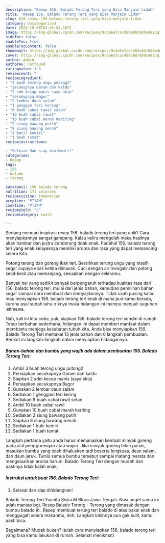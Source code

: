 ```yaml
---
description: "Resep 156. Balado Terong Teri yang Bisa Manjain Lidah"
title: "Resep 156. Balado Terong Teri yang Bisa Manjain Lidah"
slug: 618-resep-156-balado-terong-teri-yang-bisa-manjain-lidah
category: Uncategorized
date: 2022-10-08T03:45:52.107Z
image: https://img-global.cpcdn.com/recipes/9cda6a7cac459a0d/680x482cq70/156-balado-terong-teri-foto-resep-utama.jpg
hideToc: false
enableToc: true
enableTocContent: false
thumbnail: https://img-global.cpcdn.com/recipes/9cda6a7cac459a0d/680x482cq70/156-balado-terong-teri-foto-resep-utama.jpg
cover: https://img-global.cpcdn.com/recipes/9cda6a7cac459a0d/680x482cq70/156-balado-terong-teri-foto-resep-utama.jpg
author: Admin
authorAv: notfound
ratingvalue: 3.3
reviewcount: 7
recipeingredient:
- "3 buah terong ungu potong2"
- "secukupnya Garam dan kaldu"
- "2 sdm kecap manis saya skip"
- "secukupnya Bagor"
- "2 lembar daun salam"
- "1 genggam teri kering"
- "6 buah cabai rawit setan"
- "10 buah cabai rawit"
- "10 buah cabai merah keriting"
- "2 siung bawang putih"
- "8 siung bawang merah"
- "1 butir kemiri"
- "1 buah tomat"
recipeinstructions:

- "Selesai dan siap dinikmati!"
categories:
- Resep
tags:
- 156
- balado
- terong

katakunci: 156 balado terong 
nutrition: 171 calories
recipecuisine: Indonesian
preptime: "PT14M"
cooktime: "PT34M"
recipeyield: "2"
recipecategory: Lunch

---
```





Sedang mencari inspirasi resep 156. balado terong teri yang unik? Cara menyiapkannya sangat gampang. Kalau keliru mengolah maka hasilnya akan hambar dan justru cenderung tidak enak. Padahal 156. balado terong teri yang enak selayaknya memiliki aroma dan rasa yang dapat memancing selera Kita.





Potong terong dan goreng ikan teri. Bersihkan terung ungu yang masih segar supaya enak ketika dimasak. Cuci dengan air mengalir dan potong kecil-kecil atau memanjang, sesuaikan dengan seleramu.

Banyak hal yang sedikit banyak berpengaruh terhadap kualitas rasa dari 156. balado terong teri, mulai dari jenis bahan, kemudian pemilihan bahan segar sampai cara membuat dan menyajikannya. Tidak usah pusing kalau mau menyiapkan 156. balado terong teri enak di mana pun kamu berada, karena asal sudah tahu triknya maka hidangan ini mampu menjadi suguhan istimewa.






Nah, kali ini kita coba, yuk, siapkan 156. balado terong teri sendiri di rumah. Tetap berbahan sederhana, hidangan ini dapat memberi manfaat dalam membantu menjaga kesehatan tubuh kita. Anda bisa menyiapkan 156. Balado Terong Teri memakai 13 jenis bahan dan 0 langkah pembuatan. Berikut ini langkah-langkah dalam menyiapkan hidangannya.

<!--inarticleads1-->

##### Bahan-bahan dan bumbu yang wajib ada dalam pembuatan 156. Balado Terong Teri:

1. Ambil 3 buah terong ungu potong2
1. Persiapkan secukupnya Garam dan kaldu
1. Siapkan 2 sdm kecap manis (saya skip)
1. Persiapkan secukupnya Bagor
1. Gunakan 2 lembar daun salam
1. Sediakan 1 genggam teri kering
1. Sediakan 6 buah cabai rawit setan
1. Ambil 10 buah cabai rawit
1. Gunakan 10 buah cabai merah keriting
1. Sediakan 2 siung bawang putih
1. Siapkan 8 siung bawang merah
1. Sediakan 1 butir kemiri
1. Sediakan 1 buah tomat


Langkah pertama yaitu anda harus memanaskan kembali minyak goreng pada alat penggorengan atau wajan. Jika minyak goreng telah panas, masukan bumbu yang telah dihaluskan tadi beserta lengkuas, daun salam, dan daun jeruk. Tumis semua bumbu tersebut sampai matang merata dan mengeluarkan aroma harum. Balado Terong Teri dengan mudah dan pastinya tidak kalah enak. 

<!--inarticleads2-->

##### Instruksi untuk buat 156. Balado Terong Teri:


1. Selesai dan siap dihidangkan!

Balado Terong Teri Yuanita Siska M Blora Jawa Tengah. Nasi anget sama ini udah mantap bgt. Resep Balado Terong - Terong yang dimasak dengan bumbu balado ini. Resep membuat terung teri balado di atas bakal enak dan menggugah selera makanmu, deh. Langkah bikinnya pun gak sulit, kamu pasti bisa. 

Bagaimana? Mudah bukan? Itulah cara menyiapkan 156. balado terong teri yang bisa kamu lakukan di rumah. Selamat menikmati
